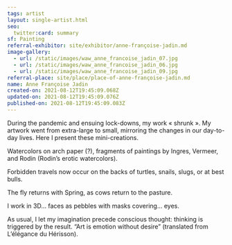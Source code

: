 ```yaml
---
tags: artist
layout: single-artist.html
seo:
  twitter:card: summary
sf: Painting
referral-exhibitor: site/exhibitor/anne-françoise-jadin.md
image-gallery:
  - url: /static/images/waw_anne_francoise_jadin_07.jpg
  - url: /static/images/waw_anne_francoise_jadin_06.jpg
  - url: /static/images/waw_anne_francoise_jadin_09.jpg
referral-place: site/place/place-of-anne-françoise-jadin.md
name: Anne Françoise Jadin
created-on: 2021-08-12T19:45:09.068Z
updated-on: 2021-08-12T19:45:09.076Z
published-on: 2021-08-12T19:45:09.083Z
---
```

<!--StartFragment-->

During the pandemic and ensuing lock-downs, my work « shrunk ». My artwork went from extra-large to small, mirroring the changes in our day-to-day lives. Here I present these mini-creations.



Watercolors on arch paper (?), fragments of paintings by Ingres, Vermeer, and Rodin (Rodin’s erotic watercolors).



Forbidden travels now occur on the backs of turtles, snails, slugs, or at best bulls.

The fly returns with Spring, as cows return to the pasture.



I work in 3D… faces as pebbles with masks covering… eyes.



As usual, I let my imagination precede conscious thought: thinking is triggered by the result. “Art is emotion without desire” (translated from L’élégance du Hérisson).



<!--EndFragment-->